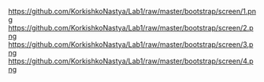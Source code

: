 https://github.com/KorkishkoNastya/Lab1/raw/master/bootstrap/screen/1.png
https://github.com/KorkishkoNastya/Lab1/raw/master/bootstrap/screen/2.png
https://github.com/KorkishkoNastya/Lab1/raw/master/bootstrap/screen/3.png
https://github.com/KorkishkoNastya/Lab1/raw/master/bootstrap/screen/4.png